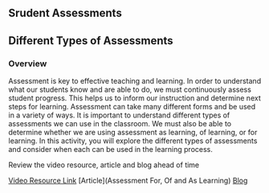 ## Srudent Assessments

## Different Types of Assessments

### Overview

Assessment is key to effective teaching and learning. In order to understand what our students know and are able to do, we must continuously assess student progress. This helps us to inform our instruction and determine next steps for learning. Assessment can take many different forms and be used in a variety of ways. It is important to understand different types of assessments we can use in the classroom. We must also be able to determine whether we are using assessment as learning, of learning, or for learning. In this activity, you will explore the different types of assessments and consider when each can be used in the learning process. 

Review the video resource, article and blog ahead of time

[Video Resource Link](ttps://www.youtube.com/watch?v=rL54bfmZPzY&feature=youtu.be)
[Article](Assessment For, Of and As Learning)
[Blog](https://www.prodigygame.com/main-en/blog/types-of-assessment/)